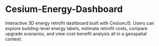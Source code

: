 # Cesium-Energy-Dashboard
Interactive 3D energy retrofit dashboard built with CesiumJS. Users can explore building-level energy labels, estimate retrofit costs, compare upgrade scenarios, and view cost-benefit analysis all in a geospatial context.
